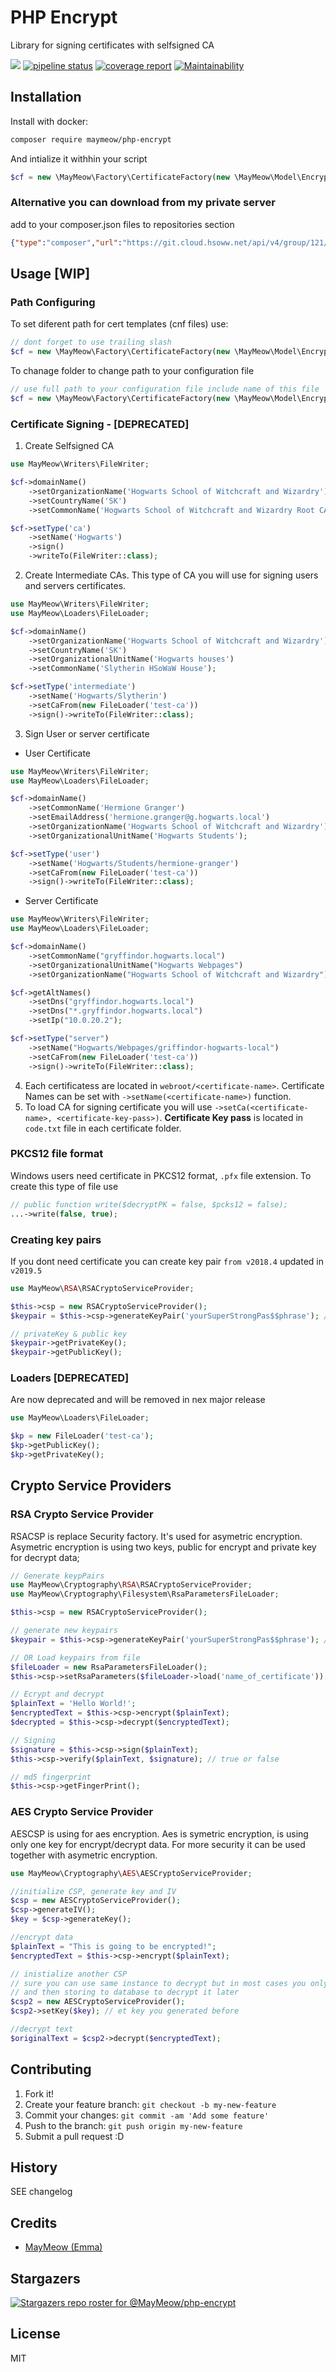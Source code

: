 # PHP Encrypt

Library for signing certificates with selfsigned CA

![](https://github.com/maymeow/php-encrypt/workflows/PHP%20Composer/badge.svg)
[![pipeline status](https://git.cloud.hsoww.net/maymeowhq/personal/php-encrypt/badges/master/pipeline.svg)](https://git.cloud.hsoww.net/maymeowhq/personal/php-encrypt/-/commits/master)
[![coverage report](https://git.cloud.hsoww.net/maymeowhq/personal/php-encrypt/badges/master/coverage.svg)](https://git.cloud.hsoww.net/maymeowhq/personal/php-encrypt/-/commits/master)
[![Maintainability](https://api.codeclimate.com/v1/badges/6b389f3bda3f42dd467a/maintainability)](https://codeclimate.com/github/MayMeow/php-encrypt/maintainability)

## Installation

Install with docker:
```bash
composer require maymeow/php-encrypt
```

And intialize it withhin your script
```php
$cf = new \MayMeow\Factory\CertificateFactory(new \MayMeow\Model\EncryptConfiguration());
```

### Alternative you can download from my private server

add to your composer.json files to repositories section

```json
{"type":"composer","url":"https://git.cloud.hsoww.net/api/v4/group/121/-/packages/composer/packages.json"}
```

## Usage [WIP]

### Path Configuring

To set diferent path for cert templates (cnf files) use:

```php
// dont forget to use trailing slash
$cf = new \MayMeow\Factory\CertificateFactory(new \MayMeow\Model\EncryptConfiguration(), '/path/to/templates/folder/');
```

To chanage folder to change path to your configuration file

```php
// use full path to your configuration file include name of this file
$cf = new \MayMeow\Factory\CertificateFactory(new \MayMeow\Model\EncryptConfiguration('/path/to/templates/folder/my_config_file.yml'));
```

### Certificate Signing - [DEPRECATED]

1. Create Selfsigned CA

```php
use MayMeow\Writers\FileWriter;

$cf->domainName()
    ->setOrganizationName('Hogwarts School of Witchcraft and Wizardry')
    ->setCountryName('SK')
    ->setCommonName('Hogwarts School of Witchcraft and Wizardry Root CA');

$cf->setType('ca')
    ->setName('Hogwarts')
    ->sign()
    ->writeTo(FileWriter::class);
```

2. Create Intermediate CAs. This type of CA you will use for signing users and servers certificates.

```php
use MayMeow\Writers\FileWriter;
use MayMeow\Loaders\FileLoader;

$cf->domainName()
    ->setOrganizationName('Hogwarts School of Witchcraft and Wizardry')
    ->setCountryName('SK')
    ->setOrganizationalUnitName('Hogwarts houses')
    ->setCommonName('Slytherin HSoWaW House');

$cf->setType('intermediate')
    ->setName('Hogwarts/Slytherin')
    ->setCaFrom(new FileLoader('test-ca'))
    ->sign()->writeTo(FileWriter::class);
```

3. Sign User or server certificate

* User Certificate

```php
use MayMeow\Writers\FileWriter;
use MayMeow\Loaders\FileLoader;

$cf->domainName()
    ->setCommonName('Hermione Granger')
    ->setEmailAddress('hermione.granger@g.hogwarts.local')
    ->setOrganizationName('Hogwarts School of Witchcraft and Wizardry')
    ->setOrganizationalUnitName('Hogwarts Students');

$cf->setType('user')
    ->setName('Hogwarts/Students/hermione-granger')
    ->setCaFrom(new FileLoader('test-ca'))
    ->sign()->writeTo(FileWriter::class);
```

* Server Certificate

```php
use MayMeow\Writers\FileWriter;
use MayMeow\Loaders\FileLoader;

$cf->domainName()
    ->setCommonName("gryffindor.hogwarts.local")
    ->setOrganizationalUnitName("Hogwarts Webpages")
    ->setOrganizationName("Hogwarts School of Witchcraft and Wizardry");

$cf->getAltNames()
    ->setDns("gryffindor.hogwarts.local")
    ->setDns("*.gryffindor.hogwarts.local")
    ->setIp("10.0.20.2");

$cf->setType("server")
    ->setName("Hogwarts/Webpages/griffindor-hogwarts-local")
    ->setCaFrom(new FileLoader('test-ca'))
    ->sign()->writeTo(FileWriter::class);
```

4. Each certificatess are located in `webroot/<certificate-name>`. Certificate Names can be set
with `->setName(<certificate-name>)` function.
5. To load CA for signing certificate you will use `->setCa(<certificate-name>, <certificate-key-pass>)`.
__Certificate Key pass__ is located in `code.txt` file in each certificate folder.

### PKCS12 file format

Windows users need certificate in PKCS12 format, `.pfx` file extension. To create this type of file use

```php
// public function write($decryptPK = false, $pcks12 = false);
...->write(false, true);
```

### Creating key pairs

If you dont need certificate you can create key pair `from v2018.4` updated in `v2019.5`

```php
use MayMeow\RSA\RSACryptoServiceProvider;

$this->csp = new RSACryptoServiceProvider();
$keypair = $this->csp->generateKeyPair('yourSuperStrongPas$$phrase'); // returns RSAParameters

// privateKey & public key
$keypair->getPrivateKey();
$keypair->getPublicKey();
```

### Loaders [DEPRECATED]

Are now deprecated and will be removed in nex major release

```php
use MayMeow\Loaders\FileLoader;

$kp = new FileLoader('test-ca');
$kp->getPublicKey();
$kp->getPrivateKey();
```

## Crypto Service Providers

### RSA Crypto Service Provider

RSACSP is replace Security factory. It's used for asymetric encryption. Asymetric encryption is using two keys, public for encrypt and private key for decrypt data;

```php
// Generate keypPairs
use MayMeow\Cryptography\RSA\RSACryptoServiceProvider;
use MayMeow\Cryptography\Filesystem\RsaParametersFileLoader;

$this->csp = new RSACryptoServiceProvider();

// generate new keypairs
$keypair = $this->csp->generateKeyPair('yourSuperStrongPas$$phrase'); // returns RSAParameter

// OR Load keypairs from file
$fileLoader = new RsaParametersFileLoader();
$this->csp->setRsaParameters($fileLoader->load('name_of_certificate'));

// Ecrypt and decrypt
$plainText = 'Hello World!';
$encryptedText = $this->csp->encrypt($plainText);
$decrypted = $this->csp->decrypt($encryptedText);

// Signing
$signature = $this->csp->sign($plainText);
$this->csp->verify($plainText, $signature); // true or false

// md5 fingerprint
$this->csp->getFingerPrint();
```

### AES Crypto Service Provider

AESCSP is using for aes encryption. Aes is symetric encryption, is using only one key for encrypt/decrypt data. For more security it can be used together with asymetric encryption.

```php
use MayMeow\Cryptography\AES\AESCryptoServiceProvider;

//initialize CSP, generate key and IV
$csp = new AESCryptoServiceProvider();
$csp->generateIV();
$key = $csp->generateKey();

//encrypt data
$plainText = "This is going to be encrypted!";
$encryptedText = $this->csp->encrypt($plainText);

// inistialize another CSP
// sure you can use same instance to decrypt but in most cases you only ancrypting
// and then storing to database to decrypt it later
$csp2 = new AESCryptoServiceProvider();
$csp2->setKey($key); // et key you generated before

//decrypt text
$originalText = $csp2->decrypt($encryptedText);
```

## Contributing

1. Fork it!
2. Create your feature branch: `git checkout -b my-new-feature`
3. Commit your changes: `git commit -am 'Add some feature'`
4. Push to the branch: `git push origin my-new-feature`
5. Submit a pull request :D

## History

SEE changelog

## Credits

* [MayMeow (Emma)](https://github.com/MayMeow)

## Stargazers

[![Stargazers repo roster for @MayMeow/php-encrypt](https://reporoster.com/stars/MayMeow/php-encrypt)](https://github.com/MayMeow/php-encrypt/stargazers)

## License

MIT

